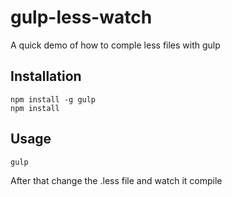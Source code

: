 # gulp-less-watch

A quick demo of how to comple less files with gulp

## Installation

```
npm install -g gulp
npm install
```

## Usage

```
gulp
```

After that change the .less file and watch it compile

